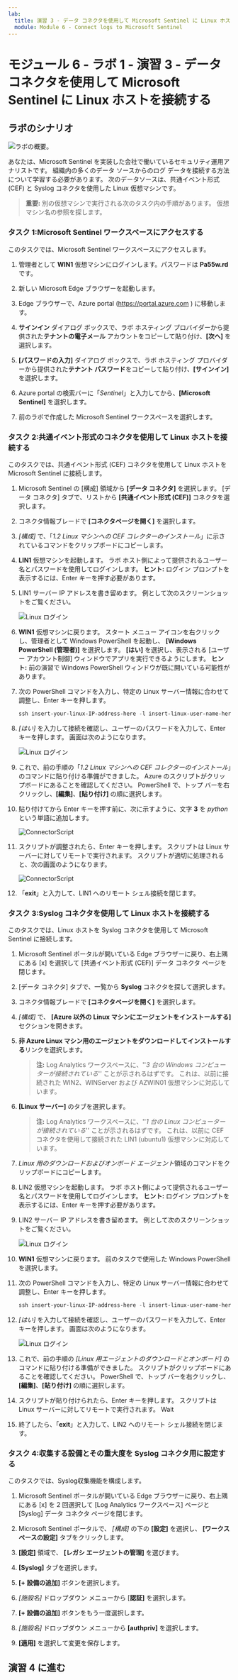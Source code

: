 ```yaml
---
lab:
  title: 演習 3 - データ コネクタを使用して Microsoft Sentinel に Linux ホストを接続する
  module: Module 6 - Connect logs to Microsoft Sentinel
---
```


# <a name="module-6---lab-1---exercise-3---connect-linux-hosts-to-microsoft-sentinel-using-data-connectors"></a>モジュール 6 - ラボ 1 - 演習 3 - データ コネクタを使用して Microsoft Sentinel に Linux ホストを接続する

## <a name="lab-scenario"></a>ラボのシナリオ

![ラボの概要。](../Media/SC-200-Lab_Diagrams_Mod6_L1_Ex3.png)

あなたは、Microsoft Sentinel を実装した会社で働いているセキュリティ運用アナリストです。 組織内の多くのデータ ソースからのログ データを接続する方法について学習する必要があります。 次のデータソースは、共通イベント形式 (CEF) と Syslog コネクタを使用した Linux 仮想マシンです。


>**重要:** 別の仮想マシンで実行される次のタスク内の手順があります。 仮想マシン名の参照を探します。

### <a name="task-1-access-the-microsoft-sentinel-workspace"></a>タスク 1:Microsoft Sentinel ワークスペースにアクセスする

このタスクでは、Microsoft Sentinel ワークスペースにアクセスします。

1. 管理者として **WIN1** 仮想マシンにログインします。パスワードは **Pa55w.rd** です。  

1. 新しい Microsoft Edge ブラウザーを起動します。

1. Edge ブラウザーで、Azure portal (https://portal.azure.com ) に移動します。

1. **サインイン** ダイアログ ボックスで、ラボ ホスティング プロバイダーから提供された**テナントの電子メール** アカウントをコピーして貼り付け、**[次へ]** を選択します。

1. **[パスワードの入力]** ダイアログ ボックスで、ラボ ホスティング プロバイダーから提供された**テナント パスワード**をコピーして貼り付け、**[サインイン]** を選択します。

1. Azure portal の検索バーに「*Sentinel*」と入力してから、**[Microsoft Sentinel]** を選択します。

1. 前のラボで作成した Microsoft Sentinel ワークスペースを選択します。


### <a name="task-2-connect-a-linux-host-using-the-common-event-format-connector"></a>タスク 2:共通イベント形式のコネクタを使用して Linux ホストを接続する

このタスクでは、共通イベント形式 (CEF) コネクタを使用して Linux ホストを Microsoft Sentinel に接続します。

1. Microsoft Sentinel の [構成] 領域から **[データ コネクタ]** を選択します。 [データ コネクタ] タブで、リストから **[共通イベント形式 (CEF)]** コネクタを選択します。

1. コネクタ情報ブレードで **[コネクタページを開く]** を選択します。

1. *[構成]* で、「*1.2 Linux マシンへの CEF コレクターのインストール*」に示されているコマンドをクリップボードにコピーします。

1. **LIN1** 仮想マシンを起動します。 ラボ ホスト側によって提供されるユーザー名とパスワードを使用してログインします。 **ヒント:** ログイン プロンプトを表示するには、Enter キーを押す必要があります。 

1. LIN1 サーバー IP アドレスを書き留めます。 例として次のスクリーンショットをご覧ください。

    ![Linux ログイン](../Media/LinuxLoginExample.png)

1. **WIN1** 仮想マシンに戻ります。 スタート メニュー アイコンを右クリックし、管理者として Windows PowerShell を起動し、 **[Windows PowerShell (管理者)]** を選択します。 **[はい]** を選択し、表示される [ユーザー アカウント制御] ウィンドウでアプリを実行できるようにします。 **ヒント:** 前の演習で Windows PowerShell ウィンドウが既に開いている可能性があります。

1. 次の PowerShell コマンドを入力し、特定の Linux サーバー情報に合わせて調整し、Enter キーを押します。

    ```PowerShell
    ssh insert-your-linux-IP-address-here -l insert-linux-user-name-here
    ```

1. *[はい]* を入力して接続を確認し、ユーザーのパスワードを入力して、Enter キーを押します。 画面は次のようになります。

    ![Linux ログイン](../Media/PSconnectLinux.png)

1. これで、前の手順の「*1.2 Linux マシンへの CEF コレクターのインストール*」のコマンドに貼り付ける準備ができました。 Azure のスクリプトがクリップボードにあることを確認してください。 PowerShell で、トップ バーを右クリックし、**[編集]**、**[貼り付け]** の順に選択します。 

1. 貼り付けてから Enter キーを押す前に、次に示すように、文字 **3** を *python* という単語に追加します。

    ![ConnectorScript](../Media/ConnectorScript.png)


1. スクリプトが調整されたら、Enter キーを押します。 スクリプトは Linux サーバーに対してリモートで実行されます。 スクリプトが適切に処理されると、次の画面のようになります。

    ![ConnectorScript](../Media/LinuxConnected.png)

1. 「**exit**」と入力して、LIN1 へのリモート シェル接続を閉じます。


### <a name="task-3-connect-a-linux-host-using-the-syslog-connector"></a>タスク 3:Syslog コネクタを使用して Linux ホストを接続する

このタスクでは、Linux ホストを Syslog コネクタを使用して Microsoft Sentinel に接続します。

1. Microsoft Sentinel ポータルが開いている Edge ブラウザーに戻り、右上隅にある [x] を選択して [共通イベント形式 (CEF)] データ コネクタ ページを閉じます。 

1. [データ コネクタ] タブで、一覧から **Syslog** コネクタを探して選択します。

1. コネクタ情報ブレードで **[コネクタページを開く]** を選択します。

1. *[構成]* で、 **[Azure 以外の Linux マシンにエージェントをインストールする]** セクションを開きます。

1. **非 Azure Linux マシン用のエージェントをダウンロードしてインストールする**リンクを選択します。 

    >**注:**  Log Analytics ワークスペースに、''*3 台の Windows コンピューターが接続されている*'' ことが示されるはずです。 これは、以前に接続された WIN2、WINServer および AZWIN01 仮想マシンに対応しています。

1. **[Linux サーバー]** のタブを選択します。

    >**注:**  Log Analytics ワークスペースに、''*1 台の Linux コンピューターが接続されている*'' ことが示されるはずです。 これは、以前に CEF コネクタを使用して接続された LIN1 (ubuntu1) 仮想マシンに対応しています。

1. *Linux 用のダウンロードおよびオンボード エージェント*領域のコマンドをクリップボードにコピーします。

1. LIN2 仮想マシンを起動します。 ラボ ホスト側によって提供されるユーザー名とパスワードを使用してログインします。 **ヒント:** ログイン プロンプトを表示するには、Enter キーを押す必要があります。

1. LIN2 サーバー IP アドレスを書き留めます。 例として次のスクリーンショットをご覧ください。

    ![Linux ログイン](../Media/LinuxLoginExample.png)

1. **WIN1** 仮想マシンに戻ります。 前のタスクで使用した Windows PowerShell を選択します。

1. 次の PowerShell コマンドを入力し、特定の Linux サーバー情報に合わせて調整し、Enter キーを押します。

    ```PowerShell
    ssh insert-your-linux-IP-address-here -l insert-linux-user-name-here
    ```

1. *[はい]* を入力して接続を確認し、ユーザーのパスワードを入力して、Enter キーを押します。 画面は次のようになります。

    ![Linux ログイン](../Media/PSconnectLinux.png)

1. これで、前の手順の *[Linux 用エージェントのダウンロードとオンボード]* のコマンドに貼り付ける準備ができました。 スクリプトがクリップボードにあることを確認してください。 PowerShell で、トップ バーを右クリックし、**[編集]**、**[貼り付け]** の順に選択します。

1. スクリプトが貼り付けられたら、Enter キーを押します。 スクリプトは Linux サーバーに対してリモートで実行されます。 Wait

1. 終了したら、「**exit**」と入力して、LIN2 へのリモート シェル接続を閉じます。


### <a name="task-4-configure-the-facilities-you-want-to-collect-and-their-severities-for-the-syslog-connector"></a>タスク 4:収集する設備とその重大度を Syslog コネクタ用に設定する

このタスクでは、Syslog収集機能を構成します。

1. Microsoft Sentinel ポータルが開いている Edge ブラウザーに戻り、右上隅にある [x] を 2 回選択して [Log Analytics ワークスペース] ページと [Syslog] データ コネクタ ページを閉じます。

1. Microsoft Sentinel ポータルで、 *[構成]* の下の **[設定]** を選択し、 **[ワークスペースの設定]** タブをクリックします。

1. **[設定]** 領域で、 **[レガシ エージェントの管理]** を選びます。

1. **[Syslog]** タブを選択します。

1. **[+ 設備の追加]** ボタンを選択します。

1. *[施設名]* ドロップダウン メニューから [**認証]** を選択します。

1. **[+ 設備の追加]** ボタンをもう一度選択します。

1. *[施設名]* ドロップダウン メニューから **[authpriv]** を選択します。

1. **[適用]** を選択して変更を保存します。

## <a name="proceed-to-exercise-4"></a>演習 4 に進む
